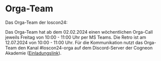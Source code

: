 # Orga-Team

Das Orga-Team der loscon24:

Das Orga-Team hat ab dem 02.02.2024 einen wöchentlichen Orga-Call jeweils Freitag von 10:00 - 11:00 Uhr per MS Teams. Die Retro ist am 12.07.2024 von 10:00 - 11:00 Uhr. Für die Kommunikation nutzt das Orga-Team den Kanal #loscon24-orga auf dem Discord-Server der Cogneon Akademie ([Einladungslink](https://discord.gg/deQzp9ZNaR)).
